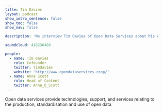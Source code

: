 ```yaml
---
title: Tim Davies
layout: podcast
show_intro_sentence: false
show_toc: false
show_nav: false

description: 'We interview Tim Davies of Open Data Services about his experiences of working with open standards for data'

soundcloud: 418236488

people:
  - name: Tim Davies
    role: Cofounder
    twitter: timdavies
    website: 'http://www.opendataservices.coop/'
  - name: Anna Scott
    role: Head of Content
    twitter: Anna_D_Scott
---
```


Open data services provide technologies, support, and services relating to the production, standardisation and use of open data.


